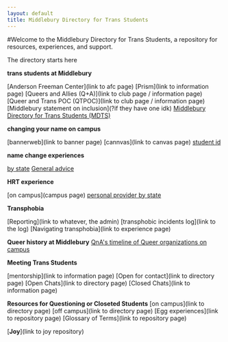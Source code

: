 ```yaml
---
layout: default
title: Middlebury Directory for Trans Students
---
```


#Welcome to the Middlebury Directory for Trans Students, a repository for resources, experiences, and support.

The directory starts here

**trans students at Middlebury**

[Anderson Freeman Center](link to afc page)
[Prism](link to information page)
[Queers and Allies (Q+A)](link to club page / information page)
[Queer and Trans POC (QTPOC)](link to club page / information page)
[Middlebury statement on inclusion](?if they have one idk)
[Middlebury Directory for Trans Students (MDTS)](transstudentsatmiddlebury/MDTSinfo.md)

**changing your name on campus**

[bannerweb](link to banner page)
[cannvas](link to canvas page)
[student id](namechange/studentid.md)

**name change experiences**

[by state](statedirectory/statedirectory.md)
[General advice](namechange/generaladvicenamechange.md)

**HRT experience**

[on campus](campus page)
[personal provider by state](statedirectory/statedirectory.md)

**Transphobia**

[Reporting](link to whatever, the admin)
[transphobic incidents log](link to the log)
[Navigating transphobia](link to experience page)

**Queer history at Middlebury**
[QnA's timeline of Queer organizations on campus](https://www.timetoast.com/timelines/770835)

**Meeting Trans Students**

[mentorship](link to information page)
[Open for contact](link to directory page)
[Open Chats](link to directory page)
[Closed Chats](link to information page)

**Resources for Questioning or Closeted Students**
[on campus](link to directory page)
[off campus](link to directory page)
[Egg experiences](link to repository page)
[Glossary of Terms](link to repository page)

[**Joy**](link to joy repository)
